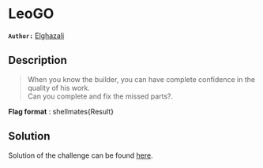 # LeoGO

**`Author:`** [Elghazali](https://github.com/Elghazali-99)

## Description

> When you know the builder, you can have complete confidence in the quality of his work.  
> Can you complete and fix the missed parts?.  

**Flag format** : shellmates{Result}

## Solution

Solution of the challenge can be found [here](solution/).
